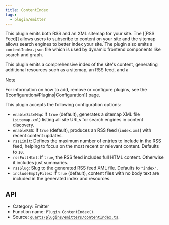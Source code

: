 ```yaml
---
title: ContentIndex
tags:
  - plugin/emitter
---
```


This plugin emits both RSS and an XML sitemap for your site. The [[RSS Feed]] allows users to subscribe to content on your site and the sitemap allows search engines to better index your site. The plugin also emits a `contentIndex.json` file which is used by dynamic frontend components like search and graph.

This plugin emits a comprehensive index of the site's content, generating additional resources such as a sitemap, an RSS feed, and a

> [!note]
> For information on how to add, remove or configure plugins, see the [[configuration#Plugins|Configuration]] page.

This plugin accepts the following configuration options:

- `enableSiteMap`: If `true` (default), generates a sitemap XML file (`sitemap.xml`) listing all site URLs for search engines in content discovery.
- `enableRSS`: If `true` (default), produces an RSS feed (`index.xml`) with recent content updates.
- `rssLimit`: Defines the maximum number of entries to include in the RSS feed, helping to focus on the most recent or relevant content. Defaults to `10`.
- `rssFullHtml`: If `true`, the RSS feed includes full HTML content. Otherwise it includes just summaries.
- `rssSlug`: Slug to the generated RSS feed XML file. Defaults to `"index"`.
- `includeEmptyFiles`: If `true` (default), content files with no body text are included in the generated index and resources.

## API

- Category: Emitter
- Function name: `Plugin.ContentIndex()`.
- Source: [`quartz/plugins/emitters/contentIndex.ts`](https://github.com/jackyzha0/quartz/blob/v4/quartz/plugins/emitters/contentIndex.ts).
